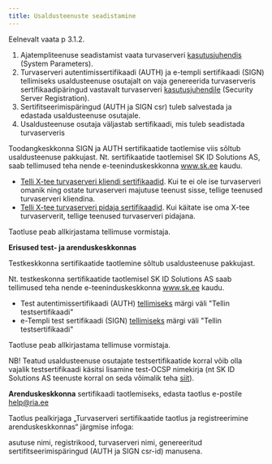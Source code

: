 ```yaml
---
title: Usaldusteenuste seadistamine
---
```


Eelnevalt vaata p 3.1.2.

1. Ajatempliteenuse seadistamist vaata turvaserveri [kasutusjuhendis](http://x-road.eu/docs/x-road_v6_security_server_user_guide.pdf) (System Parameters).
1. Turvaserveri autentimissertifikaadi (AUTH) ja e-templi sertifikaadi (SIGN) tellimiseks usaldusteenuse osutajalt on vaja genereerida turvaserveris sertifikaadipäringud vastavalt turvaserveri [kasutusjuhendile](http://x-road.eu/docs/x-road_v6_security_server_user_guide.pdf) (Security Server Registration).
1. Sertifitseerimispäringud (AUTH ja SIGN csr) tuleb salvestada ja edastada usaldusteenuse osutajale.
1. Usaldusteenuse osutaja väljastab sertifikaadi, mis tuleb seadistada turvaserveris

Toodangkeskkonna  SIGN ja AUTH sertifikaatide taotlemise viis sõltub usaldusteenuse pakkujast.
Nt. sertifikaatide taotlemisel SK ID Solutions AS, saab tellimused teha nende e-teeninduskeskkonna www.sk.ee kaudu. 

* [Telli X-tee turvaserveri kliendi sertifikaadid](https://sk.ee/teenused/teenused-x-tee-turvaserveri-omanikule/?service/x_tee_member). Kui te ei ole ise turvaserveri omanik ning ostate turvaserveri majutuse teenust sisse, tellige teenused turvaserveri kliendina.
* [Telli X-tee turvaserveri pidaja sertifikaadid](https://sk.ee/teenused/teenused-x-tee-turvaserveri-omanikule/?service/x_tee_hoster). Kui käitate ise oma X-tee turvaserverit, tellige teenused turvaserveri pidajana. 

Taotluse peab allkirjastama tellimuse vormistaja. 

**Erisused test- ja arenduskeskkonnas**

Testkeskkonna sertifikaatide taotlemine sõltub usaldusteenuse pakkujast.

Nt. testkeskonna sertifikaatide taotlemisel SK ID Solutions AS saab tellimused teha nende e-teeninduskeskkonna www.sk.ee kaudu.

* Test autentimissertifikaadi (AUTH) [tellimiseks](https://sk.ee/teenused/autentsertifikaat/?service/auth_cert) märgi väli "Tellin testsertifikaadi"
* e-Templi test sertifikaadi (SIGN) [tellimiseks](https://sk.ee/teenused/digitempli-teenus/e-tempel/?service/digital_stamps) märgi väli "Tellin testsertifikaadi"

Taotluse peab allkirjastama tellimuse vormistaja.

NB! Teatud usaldusteenuse osutajate testsertifikaatide korral võib olla vajalik testsertifikaadi käsitsi lisamine test-OCSP nimekirja (nt SK ID Solutions AS teenuste korral on seda võimalik teha [siit](https://demo.sk.ee/upload_cert/)). 

**Arenduskeskkonna** sertifikaadi taotlemiseks, edasta taotlus e-postile help@ria.ee

Taotlus pealkirjaga „Turvaserveri sertifikaatide taotlus ja registreerimine arenduskeskkonnas“ järgmise infoga:

asutuse nimi, registrikood, turvaserveri nimi, genereeritud sertifitseerimispäringud (AUTH ja SIGN csr-id) manusena. 
